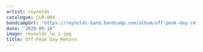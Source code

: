 ```yaml
---
artist: reynolds
catalogue: CLR-004
bandcampUrl: "https://reynolds-band.bandcamp.com/album/off-peak-day-return"
date: "2020-09-18"
image: reynolds_lp_1.jpg
title: Off-Peak Day Return
---
```


